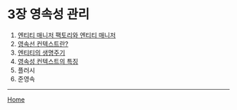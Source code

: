 # 3장 영속성 관리

1. [엔티티 매니저 팩토리와 엔티티 매니저](./01.md)
2. [영속선 컨텍스트란?](./02.md)
3. [엔티티의 생명주기](./03.md)
4. [영속성 컨텍스트의 특징](./04.md)
5. 플러시
6. 준영속

-----
[Home](/README.md)
